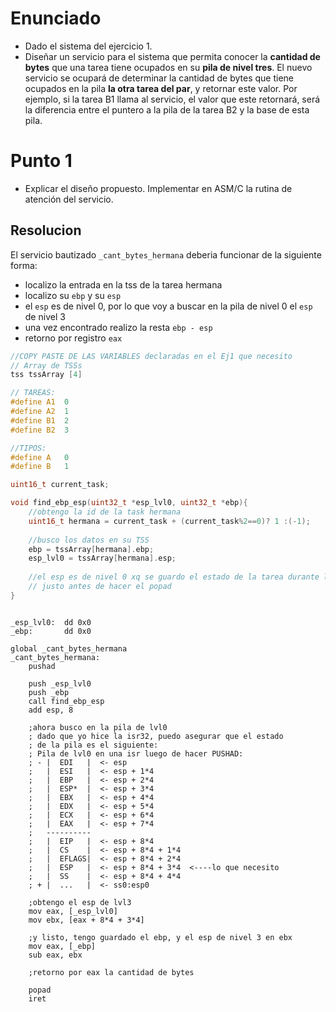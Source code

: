 # Enunciado
- Dado el sistema del ejercicio 1.
- Diseñar un servicio para el sistema que permita conocer la **cantidad de bytes** que una tarea tiene ocupados en su **pila de nivel tres**. El nuevo servicio se ocupará de determinar la cantidad de bytes que tiene ocupados en la pila **la otra tarea del par**, y retornar este valor. Por ejemplo, si la tarea B1 llama al servicio, el valor que este retornará, será la diferencia entre el puntero a la pila de la tarea B2 y la base de esta pila.

# Punto 1
- Explicar el diseño propuesto. Implementar en ASM/C la rutina de atención del servicio.

## Resolucion
El servicio bautizado `_cant_bytes_hermana` deberia funcionar de la siguiente forma:
 - localizo la entrada en la tss de la tarea hermana
 - localizo su `ebp` y su `esp`
 - el `esp` es de nivel 0, por lo que voy a buscar en la pila de nivel 0 el `esp` de nivel 3
 - una vez encontrado realizo la resta `ebp - esp`
 - retorno por registro `eax`

```c
//COPY PASTE DE LAS VARIABLES declaradas en el Ej1 que necesito
// Array de TSSs
tss tssArray [4]

// TAREAS:
#define A1  0
#define A2  1
#define B1  2
#define B2  3

//TIPOS:
#define A   0
#define B   1

uint16_t current_task;

void find_ebp_esp(uint32_t *esp_lvl0, uint32_t *ebp){
    //obtengo la id de la task hermana
    uint16_t hermana = current_task + (current_task%2==0)? 1 :(-1);
    
    //busco los datos en su TSS
    ebp = tssArray[hermana].ebp;
    esp_lvl0 = tssArray[hermana].esp;
    
    //el esp es de nivel 0 xq se guardo el estado de la tarea durante la ejecucion de la isr32
    // justo antes de hacer el popad  
}

```

```x86asm

_esp_lvl0:  dd 0x0
_ebp:       dd 0x0

global _cant_bytes_hermana
_cant_bytes_hermana:
    pushad
    
    push _esp_lvl0
    push _ebp
    call find_ebp_esp
    add esp, 8
    
    ;ahora busco en la pila de lvl0
    ; dado que yo hice la isr32, puedo asegurar que el estado
    ; de la pila es el siguiente:
    ; Pila de lvl0 en una isr luego de hacer PUSHAD:
    ; - |  EDI   |  <- esp 
    ;   |  ESI   |  <- esp + 1*4
    ;   |  EBP   |  <- esp + 2*4
    ;   |  ESP*  |  <- esp + 3*4
    ;   |  EBX   |  <- esp + 4*4
    ;   |  EDX   |  <- esp + 5*4   
    ;   |  ECX   |  <- esp + 6*4
    ;   |  EAX   |  <- esp + 7*4
    ;   ----------
    ;   |  EIP   |  <- esp + 8*4
    ;   |  CS    |  <- esp + 8*4 + 1*4
    ;   |  EFLAGS|  <- esp + 8*4 + 2*4
    ;   |  ESP   |  <- esp + 8*4 + 3*4  <----lo que necesito
    ;   |  SS    |  <- esp + 8*4 + 4*4
    ; + |  ...   |  <- ss0:esp0
    
    ;obtengo el esp de lvl3
    mov eax, [_esp_lvl0]
    mov ebx, [eax + 8*4 + 3*4]
    
    ;y listo, tengo guardado el ebp, y el esp de nivel 3 en ebx
    mov eax, [_ebp]
    sub eax, ebx
    
    ;retorno por eax la cantidad de bytes
    
    popad
    iret
```
